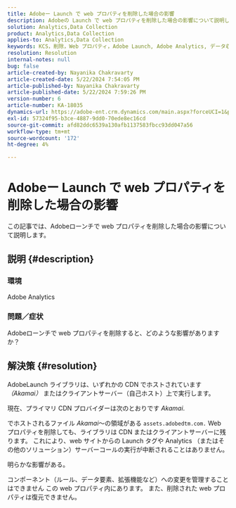 ```yaml
---
title: Adobeー Launch で web プロパティを削除した場合の影響
description: Adobeの Launch で web プロパティを削除した場合の影響について説明します。
solution: Analytics,Data Collection
product: Analytics,Data Collection
applies-to: Analytics,Data Collection
keywords: KCS，削除，Web プロパティ，Adobe Launch, Adobe Analytics, データ収集，FAQ
resolution: Resolution
internal-notes: null
bug: false
article-created-by: Nayanika Chakravarty
article-created-date: 5/22/2024 7:54:05 PM
article-published-by: Nayanika Chakravarty
article-published-date: 5/22/2024 7:59:26 PM
version-number: 6
article-number: KA-18035
dynamics-url: https://adobe-ent.crm.dynamics.com/main.aspx?forceUCI=1&pagetype=entityrecord&etn=knowledgearticle&id=f3389008-7518-ef11-9f8a-6045bd026dc7
exl-id: 57324f95-b3ce-4887-9dd0-70ede8ec16cd
source-git-commit: afd82ddc6539a130afb1137583fbcc93dd047a56
workflow-type: tm+mt
source-wordcount: '172'
ht-degree: 4%

---
```


# Adobeー Launch で web プロパティを削除した場合の影響


この記事では、Adobeローンチで web プロパティを削除した場合の影響について説明します。

## 説明 {#description}


### <b>環境</b>

Adobe Analytics

### <b>問題／症状</b>

Adobeローンチで web プロパティを削除すると、どのような影響がありますか？


## 解決策 {#resolution}


AdobeLaunch ライブラリは、いずれかの CDN でホストされています *（Akamai）* またはクライアントサーバー（自己ホスト）上で実行します。

現在、プライマリ CDN プロバイダーは次のとおりです *Akamai*.

でホストされるファイル *Akamai*～の領域がある `assets.adobedtm.com.` Web プロパティを削除しても、ライブラリは CDN またはクライアントサーバーに残ります。 これにより、web サイトからの Launch タグや Analytics （またはその他のソリューション）サーバーコールの実行が中断されることはありません。

明らかな影響がある。

コンポーネント（ルール、データ要素、拡張機能など）への変更を管理することはできません この web プロパティ内にあります。 また、削除された web プロパティは復元できません。
